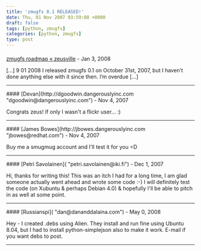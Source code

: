 ```yaml
---
title: 'zmugfs 0.1 RELEASED!'
date: Thu, 01 Nov 2007 03:59:08 +0000
draft: false
tags: [python, zmugfs]
categories: [python, zmugfs]
type: post
---
```



#### 
[zmugfs roadmap &laquo; zeusville](http://zeusville.wordpress.com/2008/01/09/zmugfs-roadmap/ "") - <time datetime="2008-01-09 10:52:04">Jan 3, 2008</time>

\[...\] 9 01 2008 I released zmugfs 0.1 on October 31st, 2007, but I haven’t done anything else with it since then. I’m overdue \[...\]
<hr />
#### 
[Devan](http://dgoodwin.dangerouslyinc.com "dgoodwin@dangerouslyinc.com") - <time datetime="2007-11-01 08:14:23">Nov 4, 2007</time>

Congrats zeus! If only I wasn't a flickr user... :)
<hr />
#### 
[James Bowes](http://jbowes.dangerouslyinc.com "jbowes@redhat.com") - <time datetime="2007-11-01 09:17:23">Nov 4, 2007</time>

Buy me a smugmug account and I'll test it for you =D
<hr />
#### 
[Petri Savolainen]( "petri.savolainen@iki.fi") - <time datetime="2007-12-03 06:05:18">Dec 1, 2007</time>

Hi, thanks for writing this! This was an itch I had for a long time, I am glad someone actually went ahead and wrote some code :-) I will definitely test the code (on Xubuntu & perhaps Debian 4.0) & hopefully I'll be able to pitch in as well at some point.
<hr />
#### 
[Russianspi]( "dan@dananddalaina.com") - <time datetime="2008-05-18 15:12:10">May 0, 2008</time>

Hey - I created .debs using Alien. They install and run fine using Ubuntu 8.04, but I had to install python-simplejson also to make it work. E-mail if you want debs to post.
<hr />
